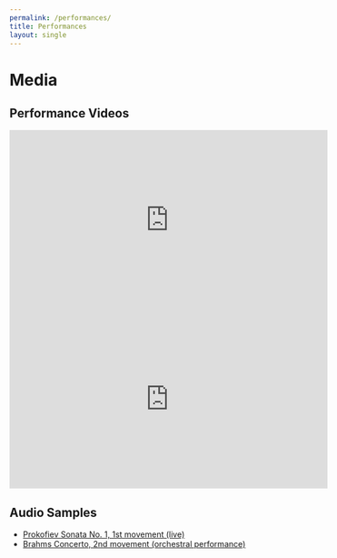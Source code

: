 ```yaml
---
permalink: /performances/
title: Performances
layout: single
---
```


# Media

## Performance Videos
<div class="video">
  <iframe width="560" height="315"
    src="https://www.youtube.com/embed/VIDEO_ID_1"
    title="Bach Chaconne — Live Performance"
    frameborder="0"
    allow="accelerometer; autoplay; clipboard-write; encrypted-media; gyroscope; picture-in-picture"
    allowfullscreen loading="lazy">
  </iframe>
</div>

<div class="video">
  <iframe width="560" height="315"
    src="https://www.youtube.com/embed/VIDEO_ID_2"
    title="Tchaikovsky Concerto — Excerpt"
    frameborder="0"
    allow="accelerometer; autoplay; clipboard-write; encrypted-media; gyroscope; picture-in-picture"
    allowfullscreen loading="lazy">
  </iframe>
</div>

## Audio Samples
- [Prokofiev Sonata No. 1, 1st movement (live)](media/sample.mp3)
- [Brahms Concerto, 2nd movement (orchestral performance)](media/sample2.mp3)